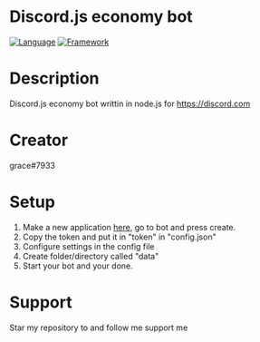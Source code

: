 # Discord.js economy bot
[![Language](https://img.shields.io/badge/Language-Node.js-green)](https://nodejs.org)
[![Framework](https://img.shields.io/badge/Framework-Discord.js_v12.2.0-dodgerblue)](https://discord.js.org)

# Description
Discord.js economy bot writtin in node.js for https://discord.com

# Creator
grace#7933
 
# Setup
 1. Make a new application [here](https://discord.com/developers/applications), go to bot and press create.
 2. Copy the token and put it in "token" in "config.json"
 3. Configure settings in the config file
 4. Create folder/directory called "data"
 5. Start your bot and your done.
 
# Support 
Star my repository to and follow me support me

